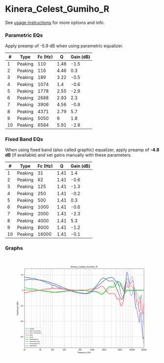 # Kinera_Celest_Gumiho_R
See [usage instructions](https://github.com/jaakkopasanen/AutoEq#usage) for more options and info.

### Parametric EQs
Apply preamp of -5.9 dB when using parametric equalizer.

|   # | Type    |   Fc (Hz) |    Q |   Gain (dB) |
|-----|---------|-----------|------|-------------|
|   1 | Peaking |       110 | 1.48 |        -1.5 |
|   2 | Peaking |       116 | 4.46 |         0.3 |
|   3 | Peaking |       189 | 3.22 |        -0.5 |
|   4 | Peaking |      1074 | 1.4  |        -0.6 |
|   5 | Peaking |      1778 | 2.55 |        -2.9 |
|   6 | Peaking |      2688 | 2.93 |         2.3 |
|   7 | Peaking |      3906 | 4.56 |        -0.8 |
|   8 | Peaking |      4371 | 2.79 |         5.7 |
|   9 | Peaking |      5050 | 6    |         1.8 |
|  10 | Peaking |      6584 | 5.91 |        -2.8 |

### Fixed Band EQs
When using fixed band (also called graphic) equalizer, apply preamp of **-4.8 dB** (if available) and set gains manually with these parameters.

|   # | Type    |   Fc (Hz) |    Q |   Gain (dB) |
|-----|---------|-----------|------|-------------|
|   1 | Peaking |        31 | 1.41 |         1.4 |
|   2 | Peaking |        62 | 1.41 |        -0.6 |
|   3 | Peaking |       125 | 1.41 |        -1.3 |
|   4 | Peaking |       250 | 1.41 |        -0.2 |
|   5 | Peaking |       500 | 1.41 |         0.3 |
|   6 | Peaking |      1000 | 1.41 |        -0.6 |
|   7 | Peaking |      2000 | 1.41 |        -2.3 |
|   8 | Peaking |      4000 | 1.41 |         5.3 |
|   9 | Peaking |      8000 | 1.41 |        -1.2 |
|  10 | Peaking |     16000 | 1.41 |        -0.1 |

### Graphs
![](./Kinera_Celest_Gumiho_R.png)
